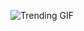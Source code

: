 
<!-- GIF_SECTION -->
![Trending GIF](https://media3.giphy.com/media/v1.Y2lkPThiYjIxNzcyNDQ5d2VxNGo2cnJ0dWVxejBhaDkxeXBoaWd0MHFuNzBscjJmbmVtYyZlcD12MV9naWZzX3NlYXJjaCZjdD1n/khMQDMRqOBEToISmyp/giphy.gif)
<!-- END_GIF_SECTION -->
